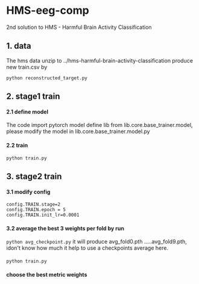 # HMS-eeg-comp
2nd solution to HMS - Harmful Brain Activity Classification

## 1. data

The hms data unzip to ../hms-harmful-brain-activity-classification
produce new train.csv by
```
python reconstructed_target.py
```

## 2. stage1 train

#### 2.1  define model 
The code import pytorch model define lib from lib.core.base_trainer.model, 
please modify the model in lib.core.base_trainer.model.py

#### 2.2 train
```python train.py```


## 3. stage2 train
#### 3.1 modify config
```
config.TRAIN.stage=2
config.TRAIN.epoch = 5
config.TRAIN.init_lr=0.0001
```

#### 3.2 average the best 3 weights per fold by run

``` python avg_checkpoint.py ```
it will produce avg_fold0.pth .....avg_fold9.pth, idon't know how much it help to use a checkpoints average here.

#### 
```python train.py```

#### choose the best metric weights